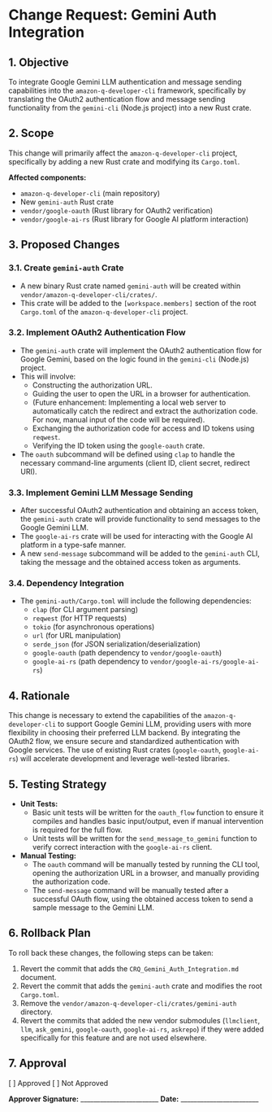 # Change Request: Gemini Auth Integration

## 1. Objective

To integrate Google Gemini LLM authentication and message sending capabilities into the `amazon-q-developer-cli` framework, specifically by translating the OAuth2 authentication flow and message sending functionality from the `gemini-cli` (Node.js project) into a new Rust crate.

## 2. Scope

This change will primarily affect the `amazon-q-developer-cli` project, specifically by adding a new Rust crate and modifying its `Cargo.toml`.

**Affected components:**

*   `amazon-q-developer-cli` (main repository)
*   New `gemini-auth` Rust crate
*   `vendor/google-oauth` (Rust library for OAuth2 verification)
*   `vendor/google-ai-rs` (Rust library for Google AI platform interaction)

## 3. Proposed Changes

### 3.1. Create `gemini-auth` Crate

*   A new binary Rust crate named `gemini-auth` will be created within `vendor/amazon-q-developer-cli/crates/`.
*   This crate will be added to the `[workspace.members]` section of the root `Cargo.toml` of the `amazon-q-developer-cli` project.

### 3.2. Implement OAuth2 Authentication Flow

*   The `gemini-auth` crate will implement the OAuth2 authentication flow for Google Gemini, based on the logic found in the `gemini-cli` (Node.js) project.
*   This will involve:
    *   Constructing the authorization URL.
    *   Guiding the user to open the URL in a browser for authentication.
    *   (Future enhancement: Implementing a local web server to automatically catch the redirect and extract the authorization code. For now, manual input of the code will be required).
    *   Exchanging the authorization code for access and ID tokens using `reqwest`.
    *   Verifying the ID token using the `google-oauth` crate.
*   The `oauth` subcommand will be defined using `clap` to handle the necessary command-line arguments (client ID, client secret, redirect URI).

### 3.3. Implement Gemini LLM Message Sending

*   After successful OAuth2 authentication and obtaining an access token, the `gemini-auth` crate will provide functionality to send messages to the Google Gemini LLM.
*   The `google-ai-rs` crate will be used for interacting with the Google AI platform in a type-safe manner.
*   A new `send-message` subcommand will be added to the `gemini-auth` CLI, taking the message and the obtained access token as arguments.

### 3.4. Dependency Integration

*   The `gemini-auth/Cargo.toml` will include the following dependencies:
    *   `clap` (for CLI argument parsing)
    *   `reqwest` (for HTTP requests)
    *   `tokio` (for asynchronous operations)
    *   `url` (for URL manipulation)
    *   `serde_json` (for JSON serialization/deserialization)
    *   `google-oauth` (path dependency to `vendor/google-oauth`)
    *   `google-ai-rs` (path dependency to `vendor/google-ai-rs/google-ai-rs`)

## 4. Rationale

This change is necessary to extend the capabilities of the `amazon-q-developer-cli` to support Google Gemini LLM, providing users with more flexibility in choosing their preferred LLM backend. By integrating the OAuth2 flow, we ensure secure and standardized authentication with Google services. The use of existing Rust crates (`google-oauth`, `google-ai-rs`) will accelerate development and leverage well-tested libraries.

## 5. Testing Strategy

*   **Unit Tests:**
    *   Basic unit tests will be written for the `oauth_flow` function to ensure it compiles and handles basic input/output, even if manual intervention is required for the full flow.
    *   Unit tests will be written for the `send_message_to_gemini` function to verify correct interaction with the `google-ai-rs` client.
*   **Manual Testing:**
    *   The `oauth` command will be manually tested by running the CLI tool, opening the authorization URL in a browser, and manually providing the authorization code.
    *   The `send-message` command will be manually tested after a successful OAuth flow, using the obtained access token to send a sample message to the Gemini LLM.

## 6. Rollback Plan

To roll back these changes, the following steps can be taken:

1.  Revert the commit that adds the `CRQ_Gemini_Auth_Integration.md` document.
2.  Revert the commit that adds the `gemini-auth` crate and modifies the root `Cargo.toml`.
3.  Remove the `vendor/amazon-q-developer-cli/crates/gemini-auth` directory.
4.  Revert the commits that added the new vendor submodules (`llmclient`, `llm`, `ask_gemini`, `google-oauth`, `google-ai-rs`, `askrepo`) if they were added specifically for this feature and are not used elsewhere.

## 7. Approval

[ ] Approved
[ ] Not Approved

**Approver Signature:** ________________________
**Date:** ________________________
